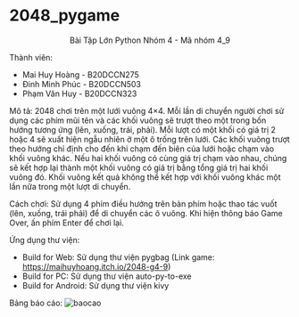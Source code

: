 # 2048_pygame
<p align="center">
Bài Tập Lớn Python Nhóm 4 - Mã nhóm 4_9
</p>

Thành viên:
- Mai Huy Hoàng - B20DCCN275
- Đinh Minh Phúc - B20DCCN503
- Phạm Văn Huy - B20DCCN323

Mô tả: 2048 chơi trên một lưới vuông 4×4. Mỗi lần di chuyển người chơi sử dụng các phím mũi tên và các khối vuông sẽ trượt theo một trong bốn hướng tương ứng (lên, xuống, trái, phải). Mỗi lượt có một khối có giá trị 2 hoặc 4 sẽ xuất hiện ngẫu nhiên ở một ô trống trên lưới. Các khối vuông trượt theo hướng chỉ định cho đến khi chạm đến biên của lưới hoặc chạm vào khối vuông khác. Nếu hai khối vuông có cùng giá trị chạm vào nhau, chúng sẽ kết hợp lại thành một khối vuông có giá trị bằng tổng giá trị hai khối vuông đó. Khối vuông kết quả không thể kết hợp với khối vuông khác một lần nữa trong một lượt di chuyển. 

Cách chơi: Sử dụng 4 phím điều hướng trên bàn phím hoặc thao tác vuốt (lên, xuống, trái phải) để di chuyển các ô vuông. Khi hiện thông báo Game Over, ấn phím Enter để chơi lại. 

Ứng dụng thư viện:
- Build for Web: Sử dụng thư viện pygbag (Link game: https://maihuyhoang.itch.io/2048-g4-9)
- Build for PC: Sử dụng thư viện auto-py-to-exe
- Build for Android: Sử dụng thư viện kivy

Bảng báo cáo:
![baocao](https://user-images.githubusercontent.com/114207068/200369901-aa2f7635-1ee8-4587-b709-037905d0308e.jpg)

